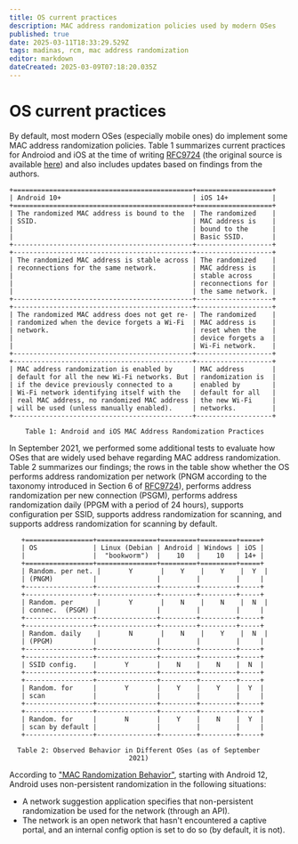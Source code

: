 ```yaml
---
title: OS current practices
description: MAC address randomization policies used by modern OSes
published: true
date: 2025-03-11T18:33:29.529Z
tags: madinas, rcm, mac address randomization
editor: markdown
dateCreated: 2025-03-09T07:18:20.035Z
---
```


# OS current practices
   
By default, most modern OSes (especially mobile ones) do implement some MAC address randomization policies. Table 1 summarizes current practices for Androiod and iOS at the time of writing [RFC9724](https://www.rfc-editor.org/info/rfc9724) (the original source is available [here](https://web.archive.org/web/20230905111429/https://www.fing.com/news/private-mac-address-on-ios-14)) and also includes updates based on findings from the authors.

    +=============================================+===================+
    | Android 10+                                 | iOS 14+           |
    +=============================================+===================+
    | The randomized MAC address is bound to the  | The randomized    |
    | SSID.                                       | MAC address is    |
    |                                             | bound to the      |
    |                                             | Basic SSID.       |
    +---------------------------------------------+-------------------+
    +---------------------------------------------+-------------------+
    | The randomized MAC address is stable across | The randomized    |
    | reconnections for the same network.         | MAC address is    |
    |                                             | stable across     |
    |                                             | reconnections for |
    |                                             | the same network. |
    +---------------------------------------------+-------------------+
    +---------------------------------------------+-------------------+
    | The randomized MAC address does not get re- | The randomized    |
    | randomized when the device forgets a Wi-Fi  | MAC address is    |
    | network.                                    | reset when the    |
    |                                             | device forgets a  |
    |                                             | Wi-Fi network.    |
    +---------------------------------------------+-------------------+
    +---------------------------------------------+-------------------+
    | MAC address randomization is enabled by     | MAC address       |
    | default for all the new Wi-Fi networks. But | randomization is  |
    | if the device previously connected to a     | enabled by        |
    | Wi-Fi network identifying itself with the   | default for all   |
    | real MAC address, no randomized MAC address | the new Wi-Fi     |
    | will be used (unless manually enabled).     | networks.         |
    +---------------------------------------------+-------------------+

        Table 1: Android and iOS MAC Address Randomization Practices

In September 2021, we performed some additional tests to evaluate how OSes that are widely used behave regarding MAC address randomization. Table 2 summarizes our findings; the rows in the table show whether the OS performs address randomization per network (PNGM according to the taxonomy introduced in Section 6 of [RFC9724](https://www.rfc-editor.org/info/rfc9724)), performs address randomization per new connection (PSGM), performs address randomization daily (PPGM with a period of 24 hours), supports configuration per SSID, supports address randomization for scanning, and supports address randomization for scanning by default.

       +=================+===============+=========+=========+=====+
       | OS              | Linux (Debian | Android | Windows | iOS |
       |                 |  "bookworm")  |    10   |    10   | 14+ |
       +=================+===============+=========+=========+=====+
       | Random. per net. |       Y       |    Y    |    Y    |  Y  |
       | (PNGM)          |               |         |         |     |
       +-----------------+---------------+---------+---------+-----+
       +-----------------+---------------+---------+---------+-----+
       | Random. per      |       Y       |    N    |    N    |  N  |
       | connec.  (PSGM) |               |         |         |     |
       +-----------------+---------------+---------+---------+-----+
       +-----------------+---------------+---------+---------+-----+
       | Random. daily    |       N       |    N    |    Y    |  N  |
       | (PPGM)          |               |         |         |     |
       +-----------------+---------------+---------+---------+-----+
       +-----------------+---------------+---------+---------+-----+
       | SSID config.    |       Y       |    N    |    N    |  N  |
       +-----------------+---------------+---------+---------+-----+
       +-----------------+---------------+---------+---------+-----+
       | Random. for     |       Y       |    Y    |    Y    |  Y  |
       | scan            |               |         |         |     |
       +-----------------+---------------+---------+---------+-----+
       +-----------------+---------------+---------+---------+-----+
       | Random. for     |       N       |    Y    |    N    |  Y  |
       | scan by default |               |         |         |     |
       +-----------------+---------------+---------+---------+-----+
 
      Table 2: Observed Behavior in Different OSes (as of September
                                  2021)

According to ["MAC Randomization Behavior"](https://source.android.com/devices/tech/connect/wifi-mac-randomization-behavior), starting with Android 12, Android uses non-persistent randomization in the following situations:
   
   - A network suggestion application specifies that non-persistent randomization be used for the network (through an API).
   - The network is an open network that hasn't encountered a captive portal, and an internal config option is set to do so (by default, it is not).
